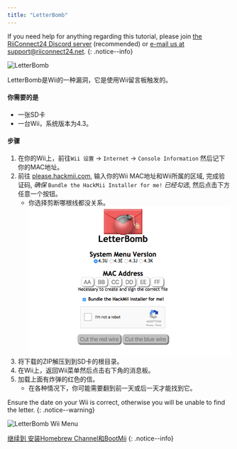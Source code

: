 ```yaml
---
title: "LetterBomb"
---
```


If you need help for anything regarding this tutorial, please join [the RiiConnect24 Discord server](https://discord.gg/rc24) (recommended) or [e-mail us at support@riiconnect24.net](mailto:support@riiconnect24.net).
{: .notice--info}

![LetterBomb](/images/letterbomb.png)

LetterBomb是Wii的一种漏洞，它是使用Wii留言板触发的。

#### 你需要的是
- 一张SD卡
- 一台Wii，系统版本为4.3。

#### 步骤


1. 在你的Wii上，前往`Wii 设置` -> `Internet` -> `Console Information` 然后记下你的MAC地址。
2. 前往 [please.hackmii.com](https://please.hackmii.com), 输入你的Wii MAC地址和Wii所属的区域, 完成验证码, *确保* `Bundle the HackMii Installer for me!` *已经勾选*, 然后点击下方任意一个按钮。
   - 你选择剪断哪根线都没关系。![HackMii 屏幕](/images/Wii/LetterBomb-PC.png)
3. 将下载的ZIP解压到到SD卡的根目录。
4. 在Wii上，返回Wii菜单然后点击右下角的消息板。
5. 加载上面有炸弹的红色的信。
   - 在各种情况下，你可能需要翻到前一天或后一天才能找到它。

Ensure the date on your Wii is correct, otherwise you will be unable to find the letter.
{: .notice--warning}


![LetterBomb Wii Menu](/images/Wii/LetterBomb-Wii.png)

[继续到 安装Homebrew Channel和BootMii](hbc)
{: .notice--info}
